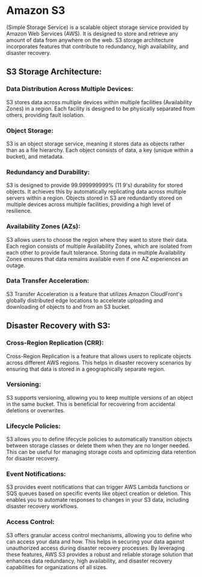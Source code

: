 # Amazon S3 

(Simple Storage Service) is a scalable object storage service provided by Amazon Web Services (AWS). It is designed to store and retrieve any amount of data from anywhere on the web. S3 storage architecture incorporates features that contribute to redundancy, high availability, and disaster recovery.

## S3 Storage Architecture:
### Data Distribution Across Multiple Devices:

S3 stores data across multiple devices within multiple facilities (Availability Zones) in a region. Each facility is designed to be physically separated from others, providing fault isolation.
### Object Storage:

S3 is an object storage service, meaning it stores data as objects rather than as a file hierarchy. Each object consists of data, a key (unique within a bucket), and metadata.
### Redundancy and Durability:

S3 is designed to provide 99.999999999% (11 9's) durability for stored objects. It achieves this by automatically replicating data across multiple servers within a region.
Objects stored in S3 are redundantly stored on multiple devices across multiple facilities, providing a high level of resilience.
### Availability Zones (AZs):

S3 allows users to choose the region where they want to store their data. Each region consists of multiple Availability Zones, which are isolated from each other to provide fault tolerance.
Storing data in multiple Availability Zones ensures that data remains available even if one AZ experiences an outage.
### Data Transfer Acceleration:

S3 Transfer Acceleration is a feature that utilizes Amazon CloudFront's globally distributed edge locations to accelerate uploading and downloading of objects to and from an S3 bucket.
## Disaster Recovery with S3:
### Cross-Region Replication (CRR):

Cross-Region Replication is a feature that allows users to replicate objects across different AWS regions. This helps in disaster recovery scenarios by ensuring that data is stored in a geographically separate region.
### Versioning:

S3 supports versioning, allowing you to keep multiple versions of an object in the same bucket. This is beneficial for recovering from accidental deletions or overwrites.
### Lifecycle Policies:

S3 allows you to define lifecycle policies to automatically transition objects between storage classes or delete them when they are no longer needed. This can be useful for managing storage costs and optimizing data retention for disaster recovery.
### Event Notifications:

S3 provides event notifications that can trigger AWS Lambda functions or SQS queues based on specific events like object creation or deletion. This enables you to automate responses to changes in your S3 data, including disaster recovery workflows.
### Access Control:

S3 offers granular access control mechanisms, allowing you to define who can access your data and how. This helps in securing your data against unauthorized access during disaster recovery processes.
By leveraging these features, AWS S3 provides a robust and reliable storage solution that enhances data redundancy, high availability, and disaster recovery capabilities for organizations of all sizes.